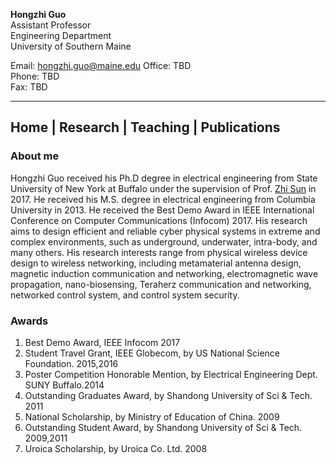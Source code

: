 **Hongzhi Guo**  
Assistant Professor  
Engineering Department  
University of Southern Maine  

Email: hongzhi.guo@maine.edu
Office: TBD  
Phone: TBD  
Fax: TBD  

---
## **Home** | **Research** | **Teaching** | **Publications**

### About me


Hongzhi Guo received his Ph.D degree in electrical engineering from State University of New York at Buffalo under the supervision of Prof. [Zhi Sun](http://www.acsu.buffalo.edu/~zhisun/) in 2017. He received his M.S. degree in electrical engineering from Columbia University in 2013. He received the Best Demo Award in IEEE International Conference on Computer Communications (Infocom) 2017. His research aims to design efficient and reliable cyber physical systems in extreme and complex environments, such as underground, underwater, intra-body, and many others. His research interests range from physical wireless device design to wireless networking, including metamaterial antenna design, magnetic induction communication and networking, electromagnetic wave propagation, nano-biosensing, Teraherz communication and networking, networked control system, and control system security.  


### Awards
1. Best Demo Award, IEEE Infocom 2017
1. Student Travel Grant, IEEE Globecom, by US National Science Foundation. 2015,2016
1. Poster Competition Honorable Mention, by Electrical Engineering Dept. SUNY Buffalo.2014
1. Outstanding Graduates Award, by Shandong University of Sci & Tech. 2011
1. National Scholarship, by Ministry of Education of China. 2009
1. Outstanding Student Award, by Shandong University of Sci & Tech. 2009,2011
1. Uroica Scholarship, by Uroica Co. Ltd. 2008
